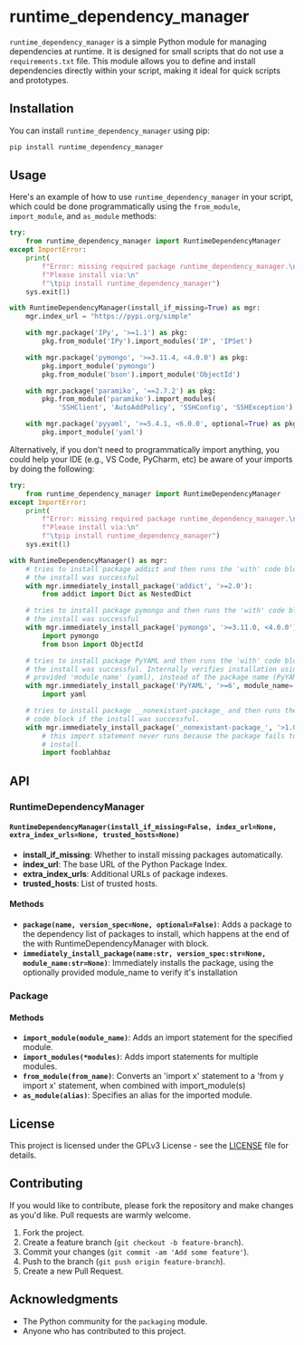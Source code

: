 # runtime_dependency_manager

`runtime_dependency_manager` is a simple Python module for managing dependencies at runtime. It is designed for small scripts that do not use a `requirements.txt` file. This module allows you to define and install dependencies directly within your script, making it ideal for quick scripts and prototypes.

## Installation

You can install `runtime_dependency_manager` using pip:

```bash
pip install runtime_dependency_manager
```
## Usage

Here's an example of how to use `runtime_dependency_manager` in your script, which could be done programmatically using the `from_module`, `import_module`, and `as_module` methods:

```python
try:
    from runtime_dependency_manager import RuntimeDependencyManager
except ImportError:
    print(
        f"Error: missing required package runtime_dependency_manager.\n"
        f"Please install via:\n"
        f"\tpip install runtime_dependency_manager")
    sys.exit(1)

with RuntimeDependencyManager(install_if_missing=True) as mgr:
    mgr.index_url = "https://pypi.org/simple"

    with mgr.package('IPy', '>=1.1') as pkg:
        pkg.from_module('IPy').import_modules('IP', 'IPSet')

    with mgr.package('pymongo', '>=3.11.4, <4.0.0') as pkg:
        pkg.import_module('pymongo')
        pkg.from_module('bson').import_module('ObjectId')

    with mgr.package('paramiko', '==2.7.2') as pkg:
        pkg.from_module('paramiko').import_modules(
            'SSHClient', 'AutoAddPolicy', 'SSHConfig', 'SSHException')

    with mgr.package('pyyaml', '>=5.4.1, <6.0.0', optional=True) as pkg:
        pkg.import_module('yaml')
```

Alternatively, if you don't need to programmatically import anything, you could help your IDE (e.g., VS Code, PyCharm, etc) be aware of your imports by doing the following:

```python
try:
    from runtime_dependency_manager import RuntimeDependencyManager
except ImportError:
    print(
        f"Error: missing required package runtime_dependency_manager.\n"
        f"Please install via:\n"
        f"\tpip install runtime_dependency_manager")
    sys.exit(1)

with RuntimeDependencyManager() as mgr:
    # tries to install package addict and then runs the 'with' code block if
    # the install was successful
    with mgr.immediately_install_package('addict', '>=2.0'):
        from addict import Dict as NestedDict

    # tries to install package pymongo and then runs the 'with' code block if
    # the install was successful
    with mgr.immediately_install_package('pymongo', '>=3.11.0, <4.0.0'):
        import pymongo
        from bson import ObjectId

    # tries to install package PyYAML and then runs the 'with' code block if
    # the install was successful. Internally verifies installation using the
    # provided 'module_name' (yaml), instead of the package name (PyYAML)
    with mgr.immediately_install_package('PyYAML', '>=6', module_name='yaml'):
        import yaml

    # tries to install package __nonexistant-package_ and then runs the 'with'
    # code block if the install was successful. 
    with mgr.immediately_install_package('_nonexistant-package_', '>1.0'):
        # this import statement never runs because the package fails to 
        # install.
        import fooblahbaz
```

## API

### RuntimeDependencyManager

#### `RuntimeDependencyManager(install_if_missing=False, index_url=None, extra_index_urls=None, trusted_hosts=None)`

- **install_if_missing**: Whether to install missing packages automatically.
- **index_url**: The base URL of the Python Package Index.
- **extra_index_urls**: Additional URLs of package indexes.
- **trusted_hosts**: List of trusted hosts.

#### Methods

- **`package(name, version_spec=None, optional=False)`**: Adds a package to the dependency list of packages to install, which happens at the end of the with RuntimeDependencyManager with block.
- **`immediately_install_package(name:str, version_spec:str=None, module_name:str=None)`**: Immediately installs the package, using the optionally provided module_name to verify it's installation
### Package

#### Methods

- **`import_module(module_name)`**: Adds an import statement for the specified module.
- **`import_modules(*modules)`**: Adds import statements for multiple modules.
- **`from_module(from_name)`**: Converts an 'import x' statement to a 'from y import x' statement, when combined with import_module(s)
- **`as_module(alias)`**: Specifies an alias for the imported module.

## License

This project is licensed under the GPLv3 License - see the [LICENSE](LICENSE) file for details.

## Contributing

If you would like to contribute, please fork the repository and make changes as you'd like. Pull requests are warmly welcome.

1. Fork the project.
2. Create a feature branch (`git checkout -b feature-branch`).
3. Commit your changes (`git commit -am 'Add some feature'`).
4. Push to the branch (`git push origin feature-branch`).
5. Create a new Pull Request.

## Acknowledgments

- The Python community for the `packaging` module.
- Anyone who has contributed to this project.
